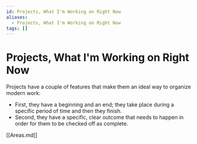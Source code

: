 ```yaml
---
id: Projects, What I'm Working on Right Now
aliases:
  - Projects, What I'm Working on Right Now
tags: []
---
```


# Projects, What I'm Working on Right Now

Projects have a couple of features that make them an ideal way to organize
modern work:

- First, they have a beginning and an end; they take place during a specific
  period of time and then they finish.
- Second, they have a specific, clear outcome that needs to happen in order for
  them to be checked off as complete.

[[Areas.md]]
